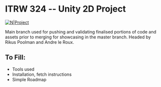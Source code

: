 # ITRW 324 -- Unity 2D Project

[![N|Project](https://i.imgur.com/Qbhkrbc.png)](https://github.com/Cornelius27584046/ITRW324/tree/unity-2d)

Main branch used for pushing and validating finalised portions of code and assets prior to merging for showcasing in the master branch. Headed by Rikus Poolman and Andre le Roux.

## To Fill:

* Tools used
* Installation, fetch instructions
* Simple Roadmap
